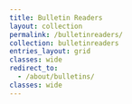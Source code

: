 ```yaml
---
title: Bulletin Readers
layout: collection
permalink: /bulletinreaders/
collection: bulletinreaders
entries_layout: grid
classes: wide
redirect_to:
  - /about/bulletins/
classes: wide
---
```

 